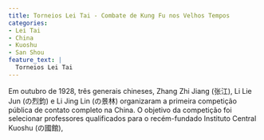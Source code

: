 ```yaml
---
title: Torneios Lei Tai - Combate de Kung Fu nos Velhos Tempos
categories:
- Lei Tai
- China
- Kuoshu 
- San Shou
feature_text: |
  Torneios Lei Tai
---
```


Em outubro de 1928, três generais chineses, Zhang Zhi Jiang (张江), Li Lie Jun (の烈鈞) e Li Jing Lin (の景林) organizaram a primeira competição pública de contato completo na China. O objetivo da competição foi selecionar professores qualificados para o recém-fundado Instituto Central Kuoshu (の國館),

